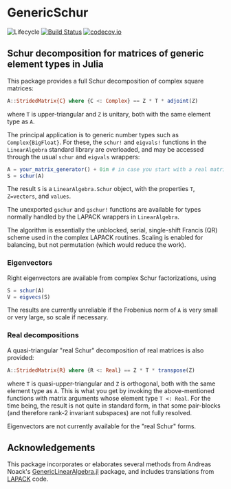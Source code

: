 # GenericSchur

<!-- ![Lifecycle](https://img.shields.io/badge/lifecycle-experimental-orange.svg) -->
![Lifecycle](https://img.shields.io/badge/lifecycle-maturing-blue.svg)<!--
![Lifecycle](https://img.shields.io/badge/lifecycle-stable-green.svg)
![Lifecycle](https://img.shields.io/badge/lifecycle-retired-orange.svg)
![Lifecycle](https://img.shields.io/badge/lifecycle-archived-red.svg)
![Lifecycle](https://img.shields.io/badge/lifecycle-dormant-blue.svg) -->
[![Build Status](https://travis-ci.org/RalphAS/GenericSchur.jl.svg?branch=master)](https://travis-ci.org/RalphAS/GenericSchur.jl)
[![codecov.io](http://codecov.io/github/RalphAS/GenericSchur.jl/coverage.svg?branch=master)](http://codecov.io/github/RalphAS/GenericSchur.jl?branch=master)

## Schur decomposition for matrices of generic element types in Julia

This package provides a full Schur decomposition of complex square matrices:
```julia
A::StridedMatrix{C} where {C <: Complex} == Z * T * adjoint(Z)
```
where `T` is upper-triangular and `Z` is unitary, both with the same element
type as `A`.

The principal application is to generic number types such as `Complex{BigFloat}`.
For these, the `schur!` and `eigvals!` functions in the `LinearAlgebra`
standard library are overloaded, and may be accessed through the usual
`schur` and `eigvals` wrappers:

```julia
A = your_matrix_generator() + 0im # in case you start with a real matrix
S = schur(A)
```
The result `S` is a `LinearAlgebra.Schur` object, with the properties `T`,
`Z=vectors`, and `values`.

The unexported `gschur` and `gschur!` functions are available for types
normally handled by the LAPACK wrappers in `LinearAlgebra`.

The algorithm is essentially the unblocked, serial, single-shift Francis (QR)
scheme used in the complex LAPACK routines. Scaling is enabled for balancing,
but not permutation (which would reduce the work).

### Eigenvectors

Right eigenvectors are available from complex Schur factorizations, using

```julia
S = schur(A)
V = eigvecs(S)
```
The results are currently unreliable if the Frobenius norm of `A` is very
small or very large, so scale if necessary.

### Real decompositions

A quasi-triangular "real Schur" decomposition of real matrices is also
provided:
```julia
A::StridedMatrix{R} where {R <: Real} == Z * T * transpose(Z)
```
where `T` is quasi-upper-triangular and `Z` is orthogonal, both with the
same element type as `A`.  This is what you get by invoking the above-mentioned
functions with matrix arguments whose element type `T <: Real`.
For the time being, the result is not quite in standard form, in that some
pair-blocks (and therefore rank-2 invariant subspaces) are not fully resolved.

Eigenvectors are not currently available for the "real Schur" forms.

## Acknowledgements

This package incorporates or elaborates several methods from Andreas Noack's
[GenericLinearAlgebra.jl](http://github.com/AndreasNoack/GenericLinearAlgebra.jl) package,
and includes translations from [LAPACK](http://www.netlib.org/lapack/index.html) code.
